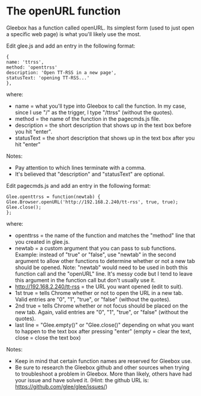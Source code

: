 # The openURL function

Gleebox has a function called openURL.  Its simplest form (used to just open 
a specific web page) is what you'll likely use the most.

Edit glee.js and add an entry in the following format:

    {
    name: 'ttrss',
    method: 'openttrss'
    description: 'Open TT-RSS in a new page',
    statusText: 'opening TT-RSS...'
    },

where:
* name = what you'll type into Gleebox to call the function.  In my case, 
since I use "/" as the trigger, I type "/ttrss" (without the quotes).
* method = the name of the function in the pagecmds.js file.
* description = the short description that shows up in the text box before 
you hit "enter".
* statusText = the short description that shows up in the text box after 
you hit "enter"

Notes:
* Pay attention to which lines terminate with a comma.
* It's believed that "description" and "statusText" are optional.

Edit pagecmds.js and add an entry in the following format:

    Glee.openttrss = function(newtab) {
    Glee.Browser.openURL('http://192.168.2.240/tt-rss', true, true);
    Glee.close();
    };

where:
* openttrss = the name of the function and matches the "method" line that 
you created in glee.js.
* newtab = a custom argument that you can pass to sub functions.  Example: instead of "true" or "false", use "newtab" in the second argument to allow other functions to determine whether or not a new tab should be opened.  Note: "newtab" would need to be used in both this function call and the "openURL" line.  It's messy code but I tend to leave this argument in the function call but don't usually use it.
* http://192.168.2.240/tt-rss = the URL you want opened (edit to suit).
* 1st true = tells Chrome whether or not to open the URL in a new tab.  Valid 
entries are "0", "1", "true", or "false" (without the quotes).
* 2nd true = tells Chrome whether or not focus should be placed on the new tab.  Again, valid entries are "0", "1", "true", or "false" (without the quotes).
* last line = "Glee.empty()" or "Glee.close()" depending on what you want to happen to the text box after pressing "enter" (empty = clear the text, close = close the text box)

Notes:
* Keep in mind that certain function names are reserved for Gleebox use.
* Be sure to research the Gleebox github and other sources when trying to troubleshoot a problem in Gleebox.  More than likely, others have had your issue and have solved it. (Hint: the github URL is: https://github.com/glee/glee/issues/)

